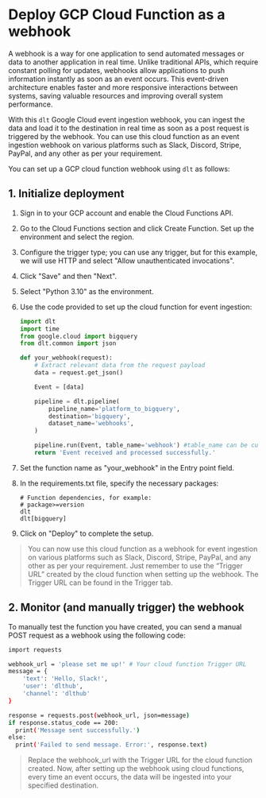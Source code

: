 # Deploy GCP Cloud Function as a webhook

A webhook is a way for one application to send automated messages or data to another application in real time. Unlike traditional APIs, which require constant polling for updates, webhooks allow applications to push information instantly as soon as an event occurs. This event-driven architecture enables faster and more responsive interactions between systems, saving valuable resources and improving overall system performance.

With this `dlt` Google Cloud event ingestion webhook, you can ingest the data and load it to the destination in real time as soon as a post request is triggered by the webhook. You can use this cloud function as an event ingestion webhook on various platforms such as Slack, Discord, Stripe, PayPal, and any other as per your requirement.

You can set up a GCP cloud function webhook using `dlt` as follows:

## 1. **Initialize deployment**

1. Sign in to your GCP account and enable the Cloud Functions API.
2. Go to the Cloud Functions section and click Create Function. Set up the environment and select the region.
3. Configure the trigger type; you can use any trigger, but for this example, we will use HTTP and select "Allow unauthenticated invocations".
4. Click "Save" and then "Next".
5. Select "Python 3.10" as the environment.
6. Use the code provided to set up the cloud function for event ingestion:

    ```py
    import dlt
    import time
    from google.cloud import bigquery
    from dlt.common import json

    def your_webhook(request):
        # Extract relevant data from the request payload
        data = request.get_json()

        Event = [data]

        pipeline = dlt.pipeline(
            pipeline_name='platform_to_bigquery',
            destination='bigquery',
            dataset_name='webhooks',
        )

        pipeline.run(Event, table_name='webhook') #table_name can be customized
        return 'Event received and processed successfully.'
    ```

7. Set the function name as "your_webhook" in the Entry point field.
8. In the requirements.txt file, specify the necessary packages:

    ```text
    # Function dependencies, for example:
    # package>=version
    dlt
    dlt[bigquery]
    ```

9. Click on "Deploy" to complete the setup.

> You can now use this cloud function as a webhook for event ingestion on various platforms such as Slack, Discord, Stripe, PayPal, and any other as per your requirement. Just remember to use the “Trigger URL” created by the cloud function when setting up the webhook. The Trigger URL can be found in the Trigger tab.


## 2. **Monitor (and manually trigger) the webhook**

To manually test the function you have created, you can send a manual POST request as a webhook using the following code:

```sh
import requests

webhook_url = 'please set me up!' # Your cloud function Trigger URL
message = {
    'text': 'Hello, Slack!',
    'user': 'dlthub',
    'channel': 'dlthub'
}

response = requests.post(webhook_url, json=message)
if response.status_code == 200:
  print('Message sent successfully.')
else:
  print('Failed to send message. Error:', response.text)
```

> Replace the webhook_url with the Trigger URL for the cloud function created.
Now, after setting up the webhook using cloud functions, every time an event occurs, the data will be ingested into your specified destination.

